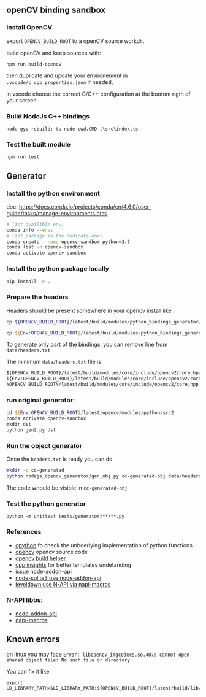 ## openCV binding sandbox

### Install OpenCV

export `OPENCV_BUILD_ROOT` to a openCV source workdir.

build openCV and keep sources with:

`npm run build-opencv`

then duplicate and update your environement in `.vscode/c_cpp_properties.json` if needed,

in vscode choose the correct C/C++ configuration at the bootom rigth of your screen.

### Build NodeJs C++ bindings

`node-gyp rebuild; ts-node-cwd.CMD .\src\index.ts`

### Test the built module

`npm run test`

## Generator

### Install the python environment

doc: https://docs.conda.io/projects/conda/en/4.6.0/user-guide/tasks/manage-environments.html
```bash
# list availible env:
conda info --envs
# list package in the dedicate env:
conda create --name opencv-sandbox python=3.7
conda list -n opencv-sandbox
conda activate opencv-sandbox
```

### Install the python package locally

```bash
pip install -e .
```

### Prepare the headers

Headers should be present somewhere in your opencv install like : 

```bash
cp ${OPENCV_BUILD_ROOT}/latest/build/modules/python_bindings_generator/headers.txt data/headers.txt
```

```powershell
cp ${Env:OPENCV_BUILD_ROOT}/latest/build/modules/python_bindings_generator/headers.txt data/headers.txt
```

To generate only part of the bindings, you can remove line from `data/headers.txt`

The minimum `data/headers.txt` file is 
```txt
${OPENCV_BUILD_ROOT}/latest/build/modules/core/include/opencv2/core.hpp
${Env:OPENCV_BUILD_ROOT}/latest/build/modules/core/include/opencv2/core.hpp
%OPENCV_BUILD_ROOT%/latest/build/modules/core/include/opencv2/core.hpp
```

### run original generator:

```powershell
cd ${Env:OPENCV_BUILD_ROOT}/latest/opencv/modules/python/src2
conda activate opencv-sandbox
mkdir dst
python gen2.py dst
```

### Run the object generator

Once the `headers.txt` is ready you can do

```bash
mkdir -p cc-generated
python nodejs_opencv_generator/gen_obj.py cc-generated-obj data/headers.txt
```

The code whould be visible in `cc-generated-obj`

### Test the python generator

```
python -m unittest tests/generator/**/**.py
```


### References

- [cpython](https://github.com/python/cpython) fo check the unbderlying implementation of python functions.
- [opencv](https://github.com/opencv/opencv) opencv source code
- [opencv build helper](https://github.com/UrielCh/npm-opencv-build)
- [cpp insights](https://cppinsights.io/) for better templates undetanding
- [issue node-addon-api](https://github.com/nodejs/node-addon-api/issues/1120)
- [node-sqlite3 use node-addon-api](https://github.com/TryGhost/node-sqlite3)
- [leveldown use N-API via napi-macros](https://github.com/Level/leveldown)


### N-API libbs:

- [node-addon-api](https://www.npmjs.com/package/node-addon-api)
- [napi-macros](https://www.npmjs.com/package/napi-macros)

## Known errors

on linux you may face `Error: libopencv_imgcodecs.so.407: cannot open shared object file: No such file or directory`

You can fix it like 

```
export LD_LIBRARY_PATH=$LD_LIBRARY_PATH:${OPENCV_BUILD_ROOT}/latest/build/lib/
```
